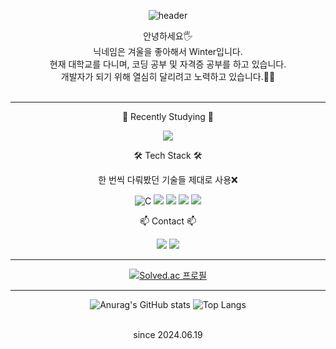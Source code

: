 <div align=center>
  
![header](https://capsule-render.vercel.app/api?type=waving&height=300&text=☃️WINTER☃️%20&desc=Ju%20Hyun%20Bang&color=90E4FF)

안녕하세요🖐️ <br>
닉네임은 겨울을 좋아해서 Winter입니다. <br>
현재 대학교를 다니며, 코딩 공부 및 자격증 공부를 하고 있습니다. <br>
개발자가 되기 위해 열심히 달리려고 노력하고 있습니다.🏃‍♀️ <br><br>

***
🌱 Recently Studying 🌱<br>

<img src="https://img.shields.io/badge/Python-3766AB?style=flat-square&logo=Python&logoColor=white"/></a>


🛠 Tech Stack 🛠<br>

한 번씩 다뤄봤던 기술들 제대로 사용❌<br>

<img alt="C" src="https://img.shields.io/badge/C-A8B9CC.svg?&style-for-the-badge&logo=C&logoColor=white"/></a>
<img src="https://img.shields.io/badge/Python-3766AB?style=flat-square&logo=Python&logoColor=white"/></a>
<img src="https://img.shields.io/badge/Java-007396.svg?style=flat-square&logo=java&logoColor=white"/></a>
<img src="https://img.shields.io/badge/Linux-FCC624.svg?&style-for-the-badge&logo=Linux&logoColor=white"/>
<img src="https://img.shields.io/badge/GitHub-181717.svg?&style-for-the-badge&logo=GitHub&logoColor=white"/>



📫 Contact 📫<br>

<img src="https://img.shields.io/badge/qkdwn__@naver.com-088142?style=flat-square&logo=Naver&logoColor=green"/></a>
<a href="https://www.instagram.com/qkdwn_/"><img src="https://img.shields.io/badge/qkdwn__-E4405F?style=flat-square&logo=Instagram&logoColor=white"/></a>

***
[![Solved.ac 프로필](http://mazassumnida.wtf/api/v2/generate_badge?boj=bjhbjh0313)](https://solved.ac/bjhbjh0313)

***
![Anurag's GitHub stats](https://github-readme-stats.vercel.app/api?username=qkdwn&show_icons=true&theme=dark)
![Top Langs](https://github-readme-stats.vercel.app/api/top-langs/?username=qkdwn&layout=compact)

<br>since 2024.06.19

</div>
